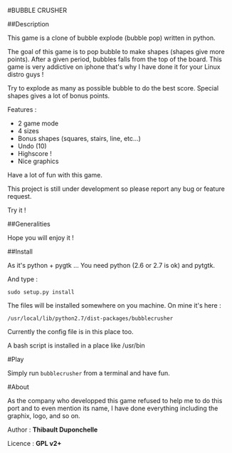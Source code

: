#BUBBLE CRUSHER

##Description

This game is a clone of bubble explode (bubble pop) written in python.

The goal of this game is to pop bubble to make shapes (shapes give more points).
After a given period, bubbles falls from the top of the board.
This game is very addictive on iphone that's why I have done it for your Linux distro guys !

Try to explode as many as possible bubble to do the best score.
Special shapes gives a lot of bonus points.

Features :
- 2 game mode
- 4 sizes
- Bonus shapes (squares, stairs, line, etc...)
- Undo (10)
- Highscore !
- Nice graphics 

Have a lot of fun with this game.

This project is still under development so please report any bug or feature request.

Try it !


##Generalities 


Hope you will enjoy it !


##Install

As it's python + pygtk ... You need python (2.6 or 2.7 is ok) and pytgtk.

And type :

`sudo setup.py install`


The files will be installed somewhere on you machine. On mine it's here :

`/usr/local/lib/python2.7/dist-packages/bubblecrusher`

Currently the config file is in this place too.

A bash script is installed in a place like /usr/bin


#Play

Simply run `bubblecrusher` from a terminal and have fun.


#About

As the company who developped this game refused to help me to do this port and to even mention its name, I have done everything including the graphix, logo, and so on.

Author : **Thibault Duponchelle**

Licence : **GPL v2+**


